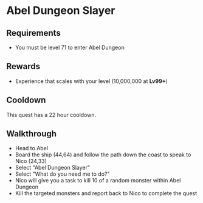 # Abel Dungeon Slayer

## Requirements

- You must be level 71 to enter Abel Dungeon

## Rewards

- Experience that scales with your level (10,000,000 at **Lv99+**)

## Cooldown

This quest has a 22 hour cooldown.

## Walkthrough

- Head to Abel
- Board the ship (44,64) and follow the path down the coast to speak to Nico (24,33)
- Select "Abel Dungeon Slayer"
- Select "What do you need me to do?"
- Nico will give you a task to kill 10 of a random monster within Abel Dungeon
- Kill the targeted monsters and report back to Nico to complete the quest
